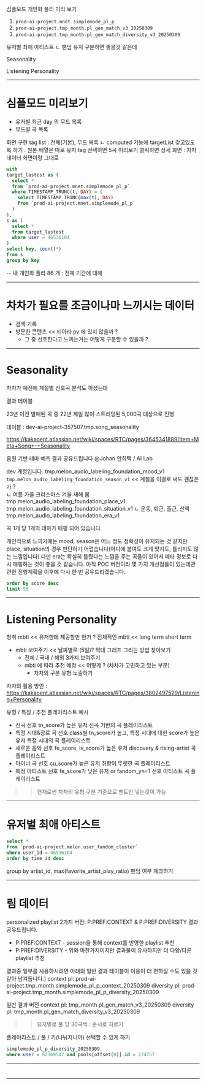 심플모드 개인화 플리 미리 보기 
1. `prod-ai-project.mnet.simplemode_pl_p`
2. `prod-ai-project.tmp_month.pl_gen_match_v3_20250309`
3. `prod-ai-project.tmp_month.pl_gen_match_diversity_v3_20250309`

유저별 최애 아티스트
ㄴ 팬덤 유저 구분하면 좋을것 같은데 

Seasonality

Listening Personality


---
# 심플모드 미리보기 

- 유저별 최근 day 의 무드 목록
- 무드별 곡 목록 

화면 구현 
tag list : 전체(기본), 무드 목록
ㄴ computed 기능에 targetList 갖고있도록 하기 . 원본 배열은 따로 유지 
tag 선택하면 5곡 미리보기 
클릭하면 상세 화면 : 차차 데이터 화면이랑 그대로 

```sql
with 
target_lastest as (
  select *
  from `prod-ai-project.mnet.simplemode_pl_p`
  where TIMESTAMP_TRUNC(t, DAY) = (
    select TIMESTAMP_TRUNC(max(t), DAY)
    from `prod-ai-project.mnet.simplemode_pl_p`
  )
),
s as (
  select *
  from target_lastest
  where user = 46536104
)
select key, count(*)
from s 
group by key
```
-- 내 개인화 플리 86 개 : 전체 기간에 대해 

---

# 차차가 필요를 조금이나마 느끼시는 데이터 
- 검색 기록
- 방문한 콘텐츠 << 티아라 pv 에 있지 않을까 ?
  - 그 중 선호한다고 느끼는거는 어떻게 구분할 수 있을까 ?

---
# Seasonality 

차차가 예전에 계절별 선호곡 분석도 하셨는데 

결과 테이블

23년 이전 발매된 곡 중 22년 제일 많이 스트리밍된 5,000곡 대상으로 진행

테이블 : dev-ai-project-357507.tmp.song_seasonality

https://kakaoent.atlassian.net/wiki/spaces/RTC/pages/3645341889/Item+Meta+Song+-+Seasonality

음원 기반 테마 예측 결과 공유드립니다 
@Johan 안희택 / AI Lab

dev 계정입니다.
tmp.melon_audio_labeling_foundation_mood_v1
`tmp.melon_audio_labeling_foundation_season_v1` << 계절을 이걸로 써도 괜찮은가 ?  
ㄴ 여름 가을 크리스마스 겨울 새해 봄
tmp.melon_audio_labeling_foundation_place_v1
tmp.melon_audio_labeling_foundation_situation_v1
ㄴ 운동, 퇴근, 출근, 산책
tmp.melon_audio_labeling_foundation_era_v1

곡 1개 당 1개의 테마가 매핑 되어 있습니다.

개인적으로 느끼기에는 mood, season은 어느 정도 정확성이 유지되는 것 같지만 place, situation의 경우 판단하기 어렵습니다(어디에 붙여도 크게 맞지도, 틀리지도 않는 느낌입니다)
다만 era는 확실히 틀렸다는 느낌을 주는 곡들이 있어서 메타 정보로 다시 매핑하는 것이 좋을 것 같습니다.
아직 POC 버전이라 몇 가지 개선점들이 있는데관련한 진행계획을 이후에 다시 한 번 공유드리겠습니다.

```sql
order by score desc
limit 50 
```

---
# Listening Personality

청취 mbti << 유저한테 제공할만 한가 ? 
전체적인 mbti << long term
short term 

- mbti 보여주기 << 날짜별로 (5일)? 막대 그래프 그리는 방법 찾아보기
  - 전체 / 국내 / 해외 3가지 보여주기 
  - mbti 에 따라 추천 예정 << 어떻게 ? (차차가 고민하고 있는 부분)
    - 차차의 구분 유형 노출하기 

차차의 활용 방안 : https://kakaoent.atlassian.net/wiki/spaces/RTC/pages/3802497529/Listening+Personality

유형 / 특징 / 추천 플레이리스트 예시
- 신곡 선호 tn_score가 높은 유저 신곡 기반의 곡 플레이리스트
- 특정 시대&장르 곡 선호 class별 tn_score가 높고, 특정 시대에 대한 score가 높은 유저 특정 시대의 곡 플레이리스트
- 새로운 음악 선호 fe_score, lv_score가 높은 유저 discovery & rising-artist 곡 플레이리스트
- 마이너 곡 선호 cu_score가 높은 유저 취향이 뚜렷한 곡 플레이리스트
- 특정 아티스트 선호 fe_score가 낮은 유저 or fandom_yn=1 선호 아티스트 곡 플레이리스트

>> 현재로썬 차차의 유형 구분 기준으로 멘트만 넣는것이 가능 

---

# 유저별 최애 아티스트 

```sql
select *
from `prod-ai-project.melon.user_fandom_cluster`
where user_id = 46536104
order by time_id desc
```

group by artist_id, max(favorite_artist_play_ratio)
팬덤 여부 체크하기 

---
# 림 데이터 

personalized playlist 2가지 버전: P:PREF:CONTEXT & P:PREF:DIVERSITY 결과 공유드립니다.

- P:PREF:CONTEXT - session을 통해 context를 반영한 playlist 추천
- P:PREF:DIVERSITY - 위와 마찬가지이지만 결과물이 유사하지만 더 다양/다른 playlist 추천


결과중 일부를 사용하시려면 아래의 일반 결과 테이블이 이용이 더 편하실 수도 있을 것 같아 남겨둡니다.)
context pl: prod-ai-project.tmp_month.simplemode_pl_p_context_20250309
diversity pl: prod-ai-project.tmp_month.simplemode_pl_p_diversity_20250309

일반 결과 버전
context pl: tmp_month.pl_gen_match_v3_20250309
diversity pl: tmp_month.pl_gen_match_diversity_v3_20250309

>> 유저별로 풀 당 30곡씩 : 순서로 자르기 

플레이리스트 / 풀 / 키(나눠지니까)
선택할 수 있게 하기 

```sql
simplemode_pl_p_diversity_20250309 
where user = 62369547 and pools[offset(0)].id = 274757
```

---

# 


---




